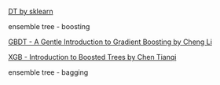 [DT by sklearn](https://scikit-learn.org/stable/modules/tree.html)

ensemble tree - boosting

[GBDT - A Gentle Introduction to Gradient Boosting by Cheng Li](http://www.chengli.io/tutorials/gradient_boosting.pdf)

[XGB - Introduction to Boosted Trees by Chen Tianqi](https://web.njit.edu/~usman/courses/cs675_summer20/BoostedTree.pdf)

ensemble tree - bagging



